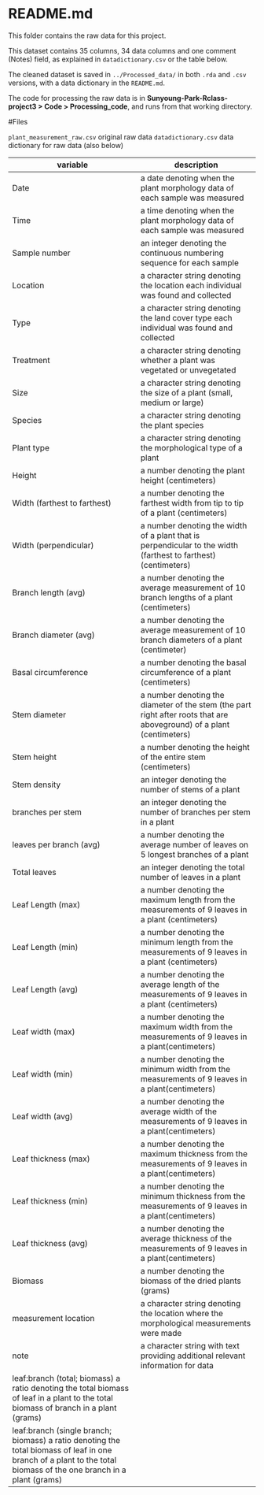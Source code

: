 # README.md

This folder contains the raw data for this project. 

This dataset contains 35 columns, 34 data columns and one comment (Notes) field, as explained in `datadictionary.csv` or the table below. 

The cleaned dataset is saved in `../Processed_data/` in both `.rda` and `.csv` versions, with a data dictionary in the `README.md`.  

The code for processing the raw data is in **Sunyoung-Park-Rclass-project3 > Code > Processing_code**, and runs from that working directory. 

#Files

`plant_measurement_raw.csv` original raw data 
`datadictionary.csv` data dictionary for raw data (also below)

|variable| description|
|----------|--------------|
| Date | a date denoting when the plant morphology data of each sample was measured |
| Time | a time denoting when the plant morphology data of each sample was measured |
| Sample number | an integer denoting the continuous numbering sequence for each sample |
| Location | a character string denoting the location each individual was found and collected |
| Type | a character string denoting the land cover type each individual was found and collected |
| Treatment | a character string denoting whether a plant was vegetated or unvegetated |
| Size | a character string denoting the size of a plant (small, medium or large) |
| Species | a character string denoting the plant species |
| Plant type | a character string denoting the morphological type of a plant |
| Height | a number denoting the plant height (centimeters)|
| Width (farthest to farthest)| a number denoting the farthest width from tip to tip of a plant (centimeters)|
| Width (perpendicular)| a number denoting the width of a plant that is perpendicular to the width (farthest to farthest) (centimeters)| 
| Branch length (avg) | a number denoting the average measurement of 10 branch lengths of a plant (centimeters)| 
| Branch diameter (avg) | a number denoting the average measurement of 10 branch diameters of a plant (centimeter)| 
| Basal circumference | a number denoting the basal circumference of a plant (centimeters)| 
| Stem diameter | a number denoting the diameter of the stem (the part right after roots that are aboveground) of a plant (centimeters)|
| Stem height | a number denoting the height of the entire stem (centimeters)|
| Stem density | an integer denoting the number of stems of a plant |
| branches per stem | an integer denoting the number of branches per stem in a plant |
| leaves per branch (avg) | a number denoting the average number of leaves on 5 longest branches of a plant |
| Total leaves | an integer denoting the total number of leaves in a plant |
| Leaf Length (max) | a number denoting the maximum length from the measurements of 9 leaves in a plant (centimeters)|
|  Leaf Length (min) | a number denoting the minimum length from the measurements of 9 leaves in a plant (centimeters)|
| Leaf Length (avg) | a number denoting the average length of the measurements of 9 leaves in a plant (centimeters)|
| Leaf width (max) | a number denoting the maximum width from the measurements of 9 leaves in a plant(centimeters)|
| Leaf width (min) | a number denoting the minimum width from the measurements of 9 leaves in a plant(centimeters)|
| Leaf width (avg) | a number denoting the average width of the measurements of 9 leaves in a plant(centimeters)|
| Leaf thickness (max) | a number denoting the maximum thickness from the measurements of 9 leaves in a plant(centimeters)|
| Leaf thickness (min) | a number denoting the minimum thickness from the measurements of 9 leaves in a plant(centimeters)|
| Leaf thickness (avg) | a number denoting the average thickness of the measurements of 9 leaves in a plant(centimeters)|
| Biomass | a number denoting the biomass of the dried plants (grams)|
| measurement location | a character string denoting the location where the morphological measurements were made |
| note | a character string with text providing additional relevant information for data |
| leaf:branch (total; biomass) a ratio denoting the total biomass of leaf in a plant to the total biomass of branch in a plant (grams)|
| leaf:branch (single branch; biomass) a ratio denoting the total biomass of leaf in one branch of a plant to the total biomass of the one branch in a plant (grams)|

